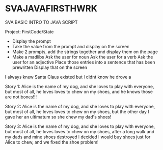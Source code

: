 SVAJAVAFIRSTHWRK
================

SVA BASIC INTRO TO JAVA SCRIPT

<!doctype html>
<html lang="en">
<head>
<meta charset="UTF-8">
<meta http-equiv="X-UA-Compatible" content="IE=edge,chrome=1">
<meta name="viewport" content="width=device-width, initial-scale=1.0">
<title>FirstCode</title>
<meta http-equiv="Content-Type" content="text/html; charset=utf-8"/>
<meta name="author" content="The Chopping Block, Inc." />
<meta name="geo.country" content="US" />
<meta name="dc.language" content="en" />
<meta name="description" content="" />
<meta name="keywords" content="" />
<link rel="stylesheet" href="styles.css" type="text/css" media="screen" charset="utf-8" />
<style type="text/css" media="screen">
/*local styles if any (quick tests and local only overrides)*/
</style>
</head>
<body>
<div class="wrap" >
Project: FirstCode/State
<ul>
<li>Display the prompt</li>
<li>Take the value from the prompt and display on the screen</li>
<li>Make 2 prompts, add the strings together and display them on the page</li>
<li>Make a madlibs
  	Ask the user for noun
		Ask the user for a verb
		Ask the user for an adjective
		Place those entries into a sentence that has been prewritten
		Display that on the screen
		
</li>		
</ul>

<p> I always knew Santa Claus existed but I didnt know he drove a</p> 

<p> Story 1: Alice is the name of my dog, and she loves to play with everyone, but most of all, he loves loves to chew on my shoes, and he knows those are not bones!!! </p>

<p> Story 2: Alice is the name of my dog, and she loves to play with everyone, but most of all, he loves loves to chew on my shoes, but the other day I gave her an ultimatum so she chew my dad's shoes! </p>

<p> Story 3: Alice is the name of my dog, and she loves to play with everyone, but most of all, he loves loves to chew on my shoes, after a long walk and my dads and mine shoes destroyed I decided I would buy shoes just for Alice to chew, and we fixed the shoe problem! </p>



<p id="paragraph" class="">

</div>

<script type="text/javascript" charset="utf-8">
	
	//To diplay in screen as "NewYorkLIC"
	
	//var state = "state" + "city"; 
	
	//var noun = "noun" + "verb" + "adjective"; // they display togather but in the same line of the sentence. what am I supposed to add/edit to have them display in the same line with the sentence?
	
	//Variables hold some value->first define the variable
	//var state = "state"; //The value of state is state
	//var city = "city"; //The value of city is city
    

	//Conditionals
	// If something is true then do some actions else do some other actions
    
		var one = 1;
		
		if(one == 1){ 
			console.log("That's 1");
		}else{
			console.log("That's not 1");
		}

    		// six == 6 evaluates to true
			// six == 7 evaluates to false

			// == (2 equal signs) means equality
			// != means not equals
			// > greater than
			// < less than
			// >= greater than or equal to
			// <= less than or equal to


			//six does equal 6, this evaluates to false
			if(one != 1){ 
				console.log("That's 1");
			}else{
				console.log("That's not 1");
			}		
	


   //Prompts

  //var state = prompt("Enter Your State and city"); // this is the only way I was able to get the state and city on the same line paragraph

   //var state = prompt("Enter Your State");
   //var city = prompt("Enter Your City");
 

    //var noun = prompt("Enter a noun, verb, and an adjective"); 

    var one = prompt("Choose a number from 1 - 3"); 

    //Snippets
   
    //This is an easy code snippet to acccess an element on the page
   
    // document.getElementById("state").innerHTML = variable;
    // document.getElementById("city").innerHTML = variable;
   
   //document.getElementById("state").innerHTML = state;
   //document.getElementById("city").innerHTML = city;

   //document.getElementById("paragraph").innerHTML = state;
   //document.getElementById("paragraph").innerHTML = city;
   
   //document.getElementById("paragraph").innerHTML = noun;
   
   document.getElementById("paragraph").innerHTML = one;

</script>
</body>
</html>
